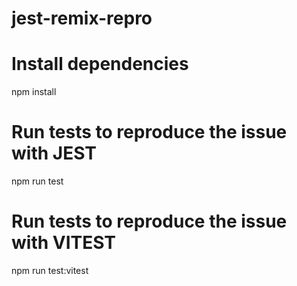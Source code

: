 # jest-remix-repro

# Install dependencies

npm install

# Run tests to reproduce the issue with JEST

npm run test

# Run tests to reproduce the issue with VITEST

npm run test:vitest
